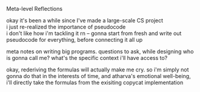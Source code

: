 Meta-level Reflections

okay it's been a while since I've made a large-scale CS project  
i just re-realized the importance of pseudocode  
i don't like how i'm tackling it rn – gonna start from fresh and write out pseudocode for everything, before connecting it all up  


meta notes on writing big programs. 
questions to ask, while designing
    who is gonna call me? what's the specific context i'll have access to?

okay, rederiving the formulas will actually make me cry. 
so i'm simply not gonna do that
in the interests of time, and atharva's emotional well-being, i'll directly take the formulas from the exisiting copycat implementation
